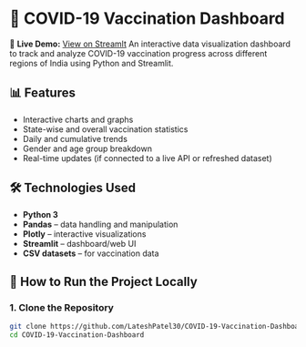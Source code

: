 # 💉 COVID-19 Vaccination Dashboard
🔗 **Live Demo:** [View on Streamlt](https://lateshpatel30-covid-19-vaccination-dashboard-app-h98vxm.streamlit.app/)
An interactive data visualization dashboard to track and analyze COVID-19 vaccination progress across different regions of India using Python and Streamlit.

## 📊 Features

- Interactive charts and graphs
- State-wise and overall vaccination statistics
- Daily and cumulative trends
- Gender and age group breakdown
- Real-time updates (if connected to a live API or refreshed dataset)

## 🛠 Technologies Used

- **Python 3**
- **Pandas** – data handling and manipulation
- **Plotly** – interactive visualizations
- **Streamlit** – dashboard/web UI
- **CSV datasets** – for vaccination data


## 🚀 How to Run the Project Locally

### 1. Clone the Repository
```bash
git clone https://github.com/LateshPatel30/COVID-19-Vaccination-Dashboard.git
cd COVID-19-Vaccination-Dashboard
